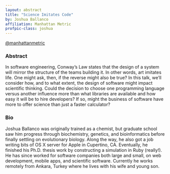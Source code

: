 ```yaml
---
layout: abstract
title: "Science Imitates Code"
by: Joshua Ballanco
affiliation: Manhattan Metric
profpic-class: joshua
---
```


[@manhattanmetric](https://twitter.com/manhattanmetric)

### Abstract 

In software engineering, Conway’s Law states that the design of a system will mirror the structure of the teams building it. In other words, art imitates life. One might ask, then, if the reverse might also be true? In this talk, we’ll consider how, and to what extent, the design of software might impact scientific thinking. Could the decision to choose one programming language versus another influence more than what libraries are available and how easy it will be to hire developers? If so, might the business of software have more to offer science than just a faster calculator?

### Bio

Joshua Ballanco was originally trained as a chemist, but graduate school saw him progress through biochemistry, genetics, and bioinformatics before finally settling on evolutionary biology. Along the way, he also got a job writing bits of OS X server for Apple in Cupertino, CA. Eventually, he finished his Ph.D. thesis work by constructing a simulation in Ruby (really!). He has since worked for software companies both large and small, on web development, mobile apps, and scientific software. Currently he works remotely from Ankara, Turkey where he lives with his wife and young son.